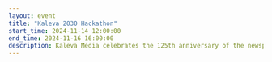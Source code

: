 ```yaml
---
layout: event
title: "Kaleva 2030 Hackathon"
start_time: 2024-11-14 12:00:00
end_time: 2024-11-16 16:00:00
description: Kaleva Media celebrates the 125th anniversary of the newspaper Kaleva by organizing a hackathon event for university and college students. Gather a team of 3-6 people, sign up and get ready to create something new. Winning team gets a grand prize of 5000€! Travel, accommodation and food are paid for. Enrollment through your own university.
---
```



